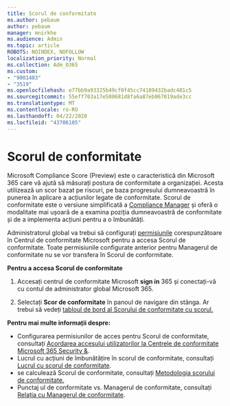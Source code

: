 ```yaml
---
title: Scorul de conformitate
ms.author: pebaum
author: pebaum
manager: mnirkhe
ms.audience: Admin
ms.topic: article
ROBOTS: NOINDEX, NOFOLLOW
localization_priority: Normal
ms.collection: Adm_O365
ms.custom:
- "9001483"
- "3519"
ms.openlocfilehash: e77bb9a93325b49cf0f45cc74109432badc481c5
ms.sourcegitcommit: 55eff703a17e500681d8fa6a87eb067019ade3cc
ms.translationtype: MT
ms.contentlocale: ro-RO
ms.lasthandoff: 04/22/2020
ms.locfileid: "43706105"
---
```

# <a name="compliance-score"></a>Scorul de conformitate

Microsoft Compliance Score (Preview) este o caracteristică din Microsoft 365 care vă ajută să măsurați postura de conformitate a organizației. Acesta utilizează un scor bazat pe riscuri, pe baza progresului dumneavoastră în punerea în aplicare a acțiunilor legate de conformitate.   Scorul de conformitate este o versiune simplificată a [Compliance Manager](https://docs.microsoft.com/microsoft-365/compliance/compliance-manager-overview) și oferă o modalitate mai ușoară de a examina poziția dumneavoastră de conformitate și de a implementa acțiuni pentru a o îmbunătăți. 

Administratorul global va trebui să configurați [permisiunile](https://docs.microsoft.com/microsoft-365/security/office-365-security/permissions-in-the-security-and-compliance-center) corespunzătoare în Centrul de conformitate Microsoft pentru a accesa Scorul de conformitate.  Toate permisiunile configurate anterior pentru Managerul de conformitate nu se vor transfera în Scorul de conformitate.

**Pentru a accesa Scorul de conformitate**

1. Accesați centrul de conformitate Microsoft **sign in** 365 și conectați-vă cu contul de administrator global Microsoft 365.

2. Selectați **Scor de conformitate** în panoul de navigare din stânga. Ar trebui să vedeți [tabloul de bord al Scorului de conformitate cu scorul.](https://docs.microsoft.com/microsoft-365/compliance/compliance-score-setup#understand-the-compliance-score-dashboard)
 

**Pentru mai multe informații despre:**

- Configurarea permisiunilor de acces pentru Scorul de conformitate, consultați [Acordarea accesului utilizatorilor la Centrele de conformitate Microsoft 365 Security &](https://docs.microsoft.com/microsoft-365/security/office-365-security/grant-access-to-the-security-and-compliance-center).
- Lucrul cu acțiuni de îmbunătățire în scorul de conformitate, consultați [Lucrul cu scorul de conformitate](https://docs.microsoft.com/microsoft-365/compliance/working-with-compliance-score).
- se calculează Scorul de conformitate, consultați [Metodologia scorului de conformitate.](https://docs.microsoft.com/microsoft-365/compliance/compliance-score-methodology)
- Punctaj ul de conformitate vs. Managerul de conformitate, consultați [Relația cu Managerul de conformitate](https://docs.microsoft.com/microsoft-365/compliance/compliance-score#relationship-to-compliance-manager).

